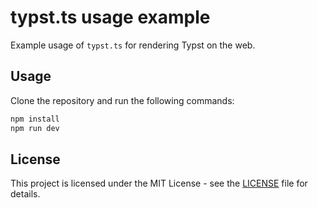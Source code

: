 # typst.ts usage example

Example usage of `typst.ts` for rendering Typst on the web.

## Usage

Clone the repository and run the following commands:

```bash
npm install
npm run dev
```

## License

This project is licensed under the MIT License - see the [LICENSE](LICENSE) file for details.
